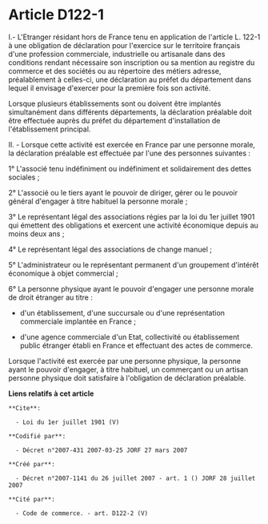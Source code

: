 # Article D122-1

I.- L'Etranger résidant hors de France tenu en application de l'article L. 122-1 à une obligation de déclaration pour
l'exercice sur le territoire français d'une profession commerciale, industrielle ou artisanale dans des conditions rendant
nécessaire son inscription ou sa mention au registre du commerce et des sociétés ou au répertoire des métiers adresse,
préalablement à celles-ci, une déclaration au préfet du département dans lequel il envisage d'exercer pour la première fois
son activité. 

Lorsque plusieurs établissements sont ou doivent être implantés simultanément dans différents départements, la déclaration
préalable doit être effectuée auprès du préfet du département d'installation de l'établissement principal. 

II. - Lorsque cette activité est exercée en France par une personne morale, la déclaration préalable est effectuée par l'une
des personnes suivantes : 

1° L'associé tenu indéfiniment ou indéfiniment et solidairement des dettes sociales ; 

2° L'associé ou le tiers ayant le pouvoir de diriger, gérer ou le pouvoir général d'engager à titre habituel la personne
morale ; 

3° Le représentant légal des associations régies par la loi du 1er juillet 1901 qui émettent des obligations et exercent une
activité économique depuis au moins deux ans ; 

4° Le représentant légal des associations de change manuel ; 

5° L'administrateur ou le représentant permanent d'un groupement d'intérêt économique à objet commercial ; 

6° La personne physique ayant le pouvoir d'engager une personne morale de droit étranger au titre :

- d'un établissement, d'une succursale ou d'une représentation commerciale implantée en France ;

- d'une agence commerciale d'un Etat, collectivité ou établissement public étranger établi en France et effectuant des actes
de commerce. 

Lorsque l'activité est exercée par une personne physique, la personne ayant le pouvoir d'engager, à titre habituel, un
commerçant ou un artisan personne physique doit satisfaire à l'obligation de déclaration préalable.

**Liens relatifs à cet article**

	**Cite**:

	  - Loi du 1er juillet 1901 (V)

	**Codifié par**:

	  - Décret n°2007-431 2007-03-25 JORF 27 mars 2007

	**Créé par**:

	  - Décret n°2007-1141 du 26 juillet 2007 - art. 1 () JORF 28 juillet 2007

	**Cité par**:

	  - Code de commerce. - art. D122-2 (V)
